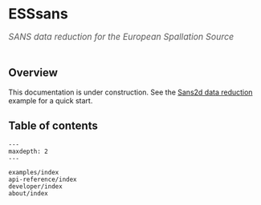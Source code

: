 # ESSsans

<span style="font-size:1.2em;font-style:italic;color:#5a5a5a">
  SANS data reduction for the European Spallation Source
  </br></br>
</span>

## Overview

This documentation is under construction.
See the [Sans2d data reduction](examples/sans2d) example for a quick start.

## Table of contents

```{toctree}
---
maxdepth: 2
---

examples/index
api-reference/index
developer/index
about/index
```
